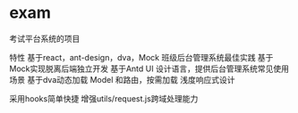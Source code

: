 # exam
考试平台系统的项目

特性
基于react，ant-design，dva，Mock 班级后台管理系统最佳实践
基于Mock实现脱离后端独立开发
基于Antd UI 设计语言，提供后台管理系统常见使用场景
基于dva动态加载 Model 和路由，按需加载
浅度响应式设计

采用hooks简单快捷
增强utils/request.js跨域处理能力




